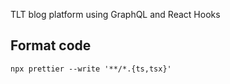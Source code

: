 TLT blog platform using GraphQL and React Hooks

## Format code 

`npx prettier --write '**/*.{ts,tsx}'`
